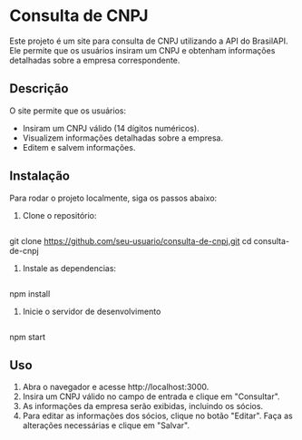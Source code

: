 # Consulta de CNPJ

Este projeto é um site para consulta de CNPJ utilizando a API do BrasilAPI. Ele permite que os usuários insiram um CNPJ e obtenham informações detalhadas sobre a empresa correspondente.

## Descrição

O site permite que os usuários:
- Insiram um CNPJ válido (14 dígitos numéricos).
- Visualizem informações detalhadas sobre a empresa.
- Editem e salvem informações. 

## Instalação

Para rodar o projeto localmente, siga os passos abaixo:

1. Clone o repositório:
     ```bash
git clone https://github.com/seu-usuario/consulta-de-cnpj.git
cd consulta-de-cnpj

1. Instale as dependencias: 
     ```bash
npm install

1. Inicie o servidor de desenvolvimento
     ```bash
npm start

## Uso

1. Abra o navegador e acesse http://localhost:3000.
2. Insira um CNPJ válido no campo de entrada e clique em "Consultar".
3. As informações da empresa serão exibidas, incluindo os sócios.
4. Para editar as informações dos sócios, clique no botão "Editar". Faça as alterações necessárias e clique em "Salvar".
